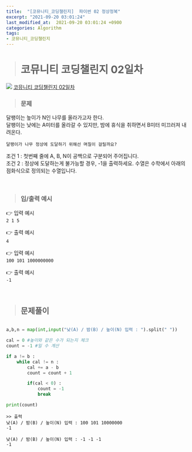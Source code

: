 ```yaml
---
title:  "[코뮤니티_코딩챌린지]  파이썬 02 정상정복"
excerpt: "2021-09-20 03:01:24"
last_modified_at:  2021-09-20 03:01:24 +0900
categories: Algorithm
tags:
- 코뮤니티_코딩챌린지
---
```


># 코뮤니티 코딩챌린지 02일차  

![](https://cafeptthumb-phinf.pstatic.net/MjAyMTA5MTZfMjEg/MDAxNjMxNzc0OTgxNDM4.EZHyxQwBxpCmOgYadx_RgvnMmItute3DBLVhpADsOw8g.L1RJ3eh4f3_EmoBsoVup4yHkrHz4ZijbdXEW2Xk1jp8g.PNG/2.png?type=w1600)
[코뮤니티 코딩챌린지 02일차](https://cafe.naver.com/codeuniv/44894)  


>### 문제  

달팽이는 높이가 N인 나무를 올라가고자 한다.  
달팽이는 낮에는 A미터를 올라갈 수 있지만, 밤에 휴식을 취하면서 B미터 미끄러져 내려온다.  

`달팽이가 나무 정상에 도달하기 위해선 며칠이 걸릴까요?  `

조건 1 : 첫번째 줄에 A, B, N이 공백으로 구분되어 주어집니다.  
조건 2 : 정상에 도달하는게 불가능할 경우, -1을 출력하세요. 수열은 수학에서 아래의 점화식으로 정의되는 수열입니다.  

​
>### 입/출력 예시   

👉 입력 예시  
``
2 1 5  
``  

👉 출력 예시   
​``
4  
``

👉 입력 예시  
``
100 101 1000000000  
``

👉 출력 예시   
``
-1
``

​  
>## 문제풀이  

```python  

a,b,n = map(int,input("낮(A) / 밤(B) / 높이(N) 입력 : ").split(" "))

cal = 0 #높이와 같은 수가 되는지 체크
count = -1 #일 수 계산

if a != b :
    while cal != n :
        cal += a - b
        count = count + 1

        if(cal < 0) :
            count = -1
            break

print(count)

```

```
>> 출력
낮(A) / 밤(B) / 높이(N) 입력 : 100 101 10000000
-1

낮(A) / 밤(B) / 높이(N) 입력 : -1 -1 -1
-1
```
